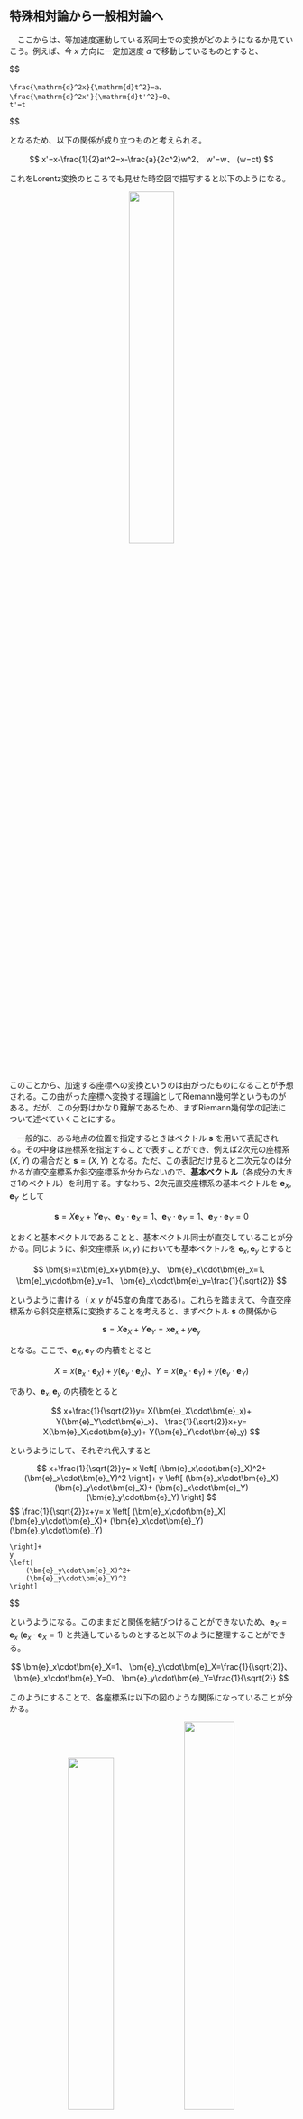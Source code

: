 
## 特殊相対論から一般相対論へ

　ここからは、等加速度運動している系同士での変換がどのようになるか見ていこう。例えば、今 $x$ 方向に一定加速度 $a$ で移動しているものとすると、

$$

    \frac{\mathrm{d}^2x}{\mathrm{d}t^2}=a、
    \frac{\mathrm{d}^2x'}{\mathrm{d}t'^2}=0、
    t'=t
$$

となるため、以下の関係が成り立つものと考えられる。

$$
    x'=x-\frac{1}{2}at^2=x-\frac{a}{2c^2}w^2、
    w'=w、
    (w=ct)
$$

これをLorentz変換のところでも見せた時空図で描写すると以下のようになる。
<p align="center">
    <img width="40%" src="images/const.png">
</p>
このことから、加速する座標への変換というのは曲がったものになることが予想される。この曲がった座標へ変換する理論としてRiemann幾何学というものがある。だが、この分野はかなり難解であるため、まずRiemann幾何学の記法について述べていくことにする。

　一般的に、ある地点の位置を指定するときはベクトル $\bm{s}$ を用いて表記される。その中身は座標系を指定することで表すことができ、例えば2次元の座標系 $(X,Y)$ の場合だと $\bm{s}=(X,Y)$ となる。ただ、この表記だけ見ると二次元なのは分かるが直交座標系か斜交座標系か分からないので、**基本ベクトル**（各成分の大きさ1のベクトル）を利用する。すなわち、2次元直交座標系の基本ベクトルを $\bm{e}_X,\bm{e}_Y$ として

$$
    \bm{s}=X\bm{e}_X+Y\bm{e}_Y、
    \bm{e}_X\cdot\bm{e}_X=1、
    \bm{e}_Y\cdot\bm{e}_Y=1、
    \bm{e}_X\cdot\bm{e}_Y=0
$$

とおくと基本ベクトルであることと、基本ベクトル同士が直交していることが分かる。同じように、斜交座標系 $(x,y)$ においても基本ベクトルを $\bm{e}_x,\bm{e}_y$ とすると

$$
    \bm{s}=x\bm{e}_x+y\bm{e}_y、
    \bm{e}_x\cdot\bm{e}_x=1、
    \bm{e}_y\cdot\bm{e}_y=1、
    \bm{e}_x\cdot\bm{e}_y=\frac{1}{\sqrt{2}}
$$

というように書ける（ $x,y$ が45度の角度である）。これらを踏まえて、今直交座標系から斜交座標系に変換することを考えると、まずベクトル $\bm{s}$ の関係から

$$
    \bm{s}=
    X\bm{e}_X+Y\bm{e}_Y=
    x\bm{e}_x+y\bm{e}_y
$$

となる。ここで、$\bm{e}_X,\bm{e}_Y$ の内積をとると

$$
    X=
    x(\bm{e}_x\cdot\bm{e}_X)+
    y(\bm{e}_y\cdot\bm{e}_X)、
    Y=
    x(\bm{e}_x\cdot\bm{e}_Y)+
    y(\bm{e}_y\cdot\bm{e}_Y)
$$

であり、$\bm{e}_x,\bm{e}_y$ の内積をとると

$$
    x+\frac{1}{\sqrt{2}}y=
    X(\bm{e}_X\cdot\bm{e}_x)+
    Y(\bm{e}_Y\cdot\bm{e}_x)、
    \frac{1}{\sqrt{2}}x+y=
    X(\bm{e}_X\cdot\bm{e}_y)+
    Y(\bm{e}_Y\cdot\bm{e}_y)
$$

というようにして、それぞれ代入すると

$$
    x+\frac{1}{\sqrt{2}}y=
    x
    \left[
        (\bm{e}_x\cdot\bm{e}_X)^2+
        (\bm{e}_x\cdot\bm{e}_Y)^2
    \right]+
    y
    \left[
        (\bm{e}_x\cdot\bm{e}_X)(\bm{e}_y\cdot\bm{e}_X)+
        (\bm{e}_x\cdot\bm{e}_Y)(\bm{e}_y\cdot\bm{e}_Y)
    \right]
$$
$$
    \frac{1}{\sqrt{2}}x+y=
    x
    \left[
        (\bm{e}_x\cdot\bm{e}_X)(\bm{e}_y\cdot\bm{e}_X)+
        (\bm{e}_x\cdot\bm{e}_Y)(\bm{e}_y\cdot\bm{e}_Y)
        
    \right]+
    y
    \left[
        (\bm{e}_y\cdot\bm{e}_X)^2+
        (\bm{e}_y\cdot\bm{e}_Y)^2
    \right]
$$

というようになる。このままだと関係を結びつけることができないため、$\bm{e}_X=\bm{e}_x\ (\bm{e}_x\cdot\bm{e}_X=1)$ と共通しているものとすると以下のように整理することができる。

$$
    \bm{e}_x\cdot\bm{e}_X=1、
    \bm{e}_y\cdot\bm{e}_X=\frac{1}{\sqrt{2}}、
    \bm{e}_x\cdot\bm{e}_Y=0、
    \bm{e}_y\cdot\bm{e}_Y=\frac{1}{\sqrt{2}}
$$

このようにすることで、各座標系は以下の図のような関係になっていることが分かる。

<p align="center">
    <img width="40%" src="images/oblique_unit_vector.png">
    <img width="42%" src="images/oblique_system.png">
</p>

$$
    X = x+\frac{1}{\sqrt{2}}y、
    Y = \frac{1}{\sqrt{2}}y
    \leftrightarrow
    x = X - Y、
    y = \sqrt{2}Y
$$



　上記のことを踏まえて、一般的に直交座標系 $(X,Y)$ から任意の座標系 $(x,y)$ への変換を考えると、

$$
    \bm{s}=\bm{s}(X,Y)=\bm{s}(x,y)
$$

というようにベクトル $\bm{s}$ が変換されるわけだが、この微小変化をとることで

$$
    \mathrm{d}\bm{s}=
    \left(
        \frac{\partial \bm{s}}{\partial X}
    \right)
    \mathrm{d}X+
    \left(
        \frac{\partial \bm{s}}{\partial Y}
    \right)
    \mathrm{d}Y=
    \left(
        \frac{\partial \bm{s}}{\partial x}
    \right)
    \mathrm{d}x+
    \left(
        \frac{\partial \bm{s}}{\partial y}
    \right)
    \mathrm{d}y
$$

と展開できる。すると、基本ベクトルを利用した式と同じように各成分のベクトルの和になっていることが分かる。実際、$\bm{u}$ を基底ベクトル（大きさが1でない各成分のベクトル）として

$$
    \bm{u}_X=
    \frac{\partial \bm{s}}{\partial X}、
    \bm{u}_Y=
    \frac{\partial \bm{s}}{\partial Y}、
    \bm{u}_x=
    \frac{\partial \bm{s}}{\partial x}、
    \bm{u}_y=
    \frac{\partial \bm{s}}{\partial y}
$$

というように置くことで以下の形になることが分かる。

$$
    \mathrm{d}\bm{s}=
    \mathrm{d}X\bm{u}_X+
    \mathrm{d}Y\bm{u}_Y=
    \mathrm{d}x\bm{u}_x+
    \mathrm{d}y\bm{u}_y
$$

ここで、$\bm{u}$ に関して変数に関しても

$$
    X=X(x,y)、Y=Y(x,y)
$$

というように変換後の関数として書けることから、

$$
    \bm{u}_X=
    \frac{\partial \bm{s}}{\partial X}=
    \frac{\partial x}{\partial X}
    \frac{\partial \bm{s}}{\partial x}+
    \frac{\partial y}{\partial X}
    \frac{\partial \bm{s}}{\partial y}=
    \frac{\partial x}{\partial X}
    \bm{u}_x+
    \frac{\partial y}{\partial X}
    \bm{u}_y
$$
$$
    \bm{u}_Y=
    \frac{\partial \bm{s}}{\partial Y}=
    \frac{\partial x}{\partial Y}
    \frac{\partial \bm{s}}{\partial x}+
    \frac{\partial y}{\partial Y}
    \frac{\partial \bm{s}}{\partial y}=
    \frac{\partial \bm{s}}{\partial Y}
    \bm{u}_x+
    \frac{\partial y}{\partial Y}
    \bm{u}_y
$$

となり、逆に変換前の変数で

$$
    x=x(X,Y)、y=y(X,Y)
$$

とも書けるから、以下の通りになる。

$$
    \bm{u}_x=
    \frac{\partial \bm{s}}{\partial x}=
    \frac{\partial X}{\partial x}
    \frac{\partial \bm{s}}{\partial X}+
    \frac{\partial Y}{\partial x}
    \frac{\partial \bm{s}}{\partial Y}=
    \frac{\partial X}{\partial x}
    \bm{u}_X+
    \frac{\partial Y}{\partial x}
    \bm{u}_Y
$$
$$
    \bm{u}_y=
    \frac{\partial \bm{s}}{\partial y}=
    \frac{\partial X}{\partial y}
    \frac{\partial \bm{s}}{\partial x}+
    \frac{\partial Y}{\partial y}
    \frac{\partial \bm{s}}{\partial y}=
    \frac{\partial X}{\partial y}
    \bm{u}_X+
    \frac{\partial Y}{\partial y}
    \bm{u}_Y
$$

ここまでの結果を整理すると、

$$
    \bm{u}_X=
    \frac{\partial x}{\partial X}
    \bm{u}_x+
    \frac{\partial y}{\partial X}
    \bm{u}_y、
    \bm{u}_Y=
    \frac{\partial x}{\partial Y}
    \bm{u}_x+
    \frac{\partial y}{\partial Y}
    \bm{u}_y
$$
$$
    \bm{u}_x=
    \frac{\partial X}{\partial x}
    \bm{u}_X+
    \frac{\partial Y}{\partial x}
    \bm{u}_Y、
    \bm{u}_y=
    \frac{\partial X}{\partial y}
    \bm{u}_X+
    \frac{\partial Y}{\partial y}
    \bm{u}_Y
$$

というように、基底ベクトルの変換になっていることが分かる。例として、直交座標系から斜交座標系に変換する場合だと

$$
    X = x+\frac{1}{\sqrt{2}}y、
    Y = \frac{1}{\sqrt{2}}y
    \rightarrow
    \frac{\partial X}{\partial x}=1、
    \frac{\partial Y}{\partial x}=0、
    \frac{\partial X}{\partial y}=\frac{1}{\sqrt{2}}、
    \frac{\partial Y}{\partial y}=\frac{1}{\sqrt{2}}
$$

$$
    x = X - Y、
    y = \sqrt{2}Y
    \rightarrow
    \frac{\partial x}{\partial X}=1、
    \frac{\partial y}{\partial X}=0、
    \frac{\partial x}{\partial Y}=-1、
    \frac{\partial y}{\partial Y}=\sqrt{2}
$$

となることから、以下のような式が得られる。

$$
    \bm{u}_X=\bm{u}_x、
    \bm{u}_Y=
    -\bm{u}_x+\sqrt{2}\bm{u}_y
$$
$$
    \bm{u}_x=\bm{u}_X、
    \bm{u}_y=
    \frac{1}{\sqrt{2}}\bm{u}_X+
    \frac{1}{\sqrt{2}}\bm{u}_Y
$$

この形から、基底ベクトル $\bm{u}$ と基本ベクトル $\bm{e}$ が同じであれば一致することが分かる。このことは、実際

$$
    \bm{s}=
    X\bm{e}_X+Y\bm{e}_Y=
    x\bm{e}_x+y\bm{e}_y
$$

であることと**基本ベクトルが位置によって変わらない**ことから、この偏微分をとることで

$$
    \bm{u}_X=
    \frac{\partial \bm{s}}{\partial X}=
    \bm{e}_X、
    \bm{u}_Y=
    \frac{\partial \bm{s}}{\partial Y}=
    \bm{e}_Y、
    \bm{u}_x=
    \frac{\partial \bm{s}}{\partial x}=
    \bm{e}_x、
    \bm{u}_y=
    \frac{\partial \bm{s}}{\partial y}=
    \bm{e}_y
$$

といように基底ベクトルと基本ベクトルが同じであることが分かる。一方で、先ほどの定加速度系への変換は

$$
    x'=x-\frac{a}{2c^2}w^2、
    w'=w
    \leftrightarrow
    x=x'+\frac{a}{2c^2}w'^2、
    w=w'
$$

であったので、このときのベクトル $\bm{s}$ を

$$
    \bm{s}=
    x\bm{e}_{x}+w\bm{e}_{w}=
    x'\bm{e}_{x'}+w'\bm{e}_{w'}
$$

というように基本ベクトルで書けるものとする。そして、このときの基底ベクトルを

$$
    x=x'+\frac{a}{2c^2}w'^2、
    w=w'
    \rightarrow
    \frac{\partial x}{\partial x'}=1、
    \frac{\partial w}{\partial x'}=0、
    \frac{\partial x}{\partial w'}=\frac{a}{c^2}w'、
    \frac{\partial w}{\partial w'}=1
$$

$$
    x'=x-\frac{a}{2c^2}w^2、
    w'=w
    \rightarrow
    \frac{\partial x'}{\partial x}=1、
    \frac{\partial w'}{\partial x}=0、
    \frac{\partial x'}{\partial w}=-\frac{a}{c^2}w、
    \frac{\partial w'}{\partial w}=1
$$

を利用して求めてみると、以下のような関係式が得られる。

$$
    \bm{u}_x=\bm{u}_{x'}、
    \bm{u}_w=
    -\frac{a}{c^2}w'
    \bm{u}_{x'}+
    \bm{u}_{w'}、
    \bm{u}_{x'}=\bm{u}_x、
    \bm{u}_{w'}=
    \frac{a}{c^2}w
    \bm{u}_x+\bm{u}_w
$$

一見するとよくわからないが、先ほども出した時空図と比較してみると $w'$ の値に応じて基底ベクトルの関係が変化していることが分かる。

先ほどまでは基底ベクトルの係数が定数であったが、このときは変数 $w,w'$ が含まれたものとなっている。そのため、基本ベクトルも $w,w'$ によって変化することになることが予想される。この場合には、一般的に基本ベクトル $\bm{e}$ が大きさ1のベクトルであることから、基底ベクトル $\bm{u}$ の大きさを $|\bm{u}|$ として $\bm{e}=\bm{u}/|\bm{u}|$ から関係を見る必要がある。このとき、基底ベクトルの大きさは $|\bm{u}|=\sqrt{\bm{u}\cdot\bm{u}}$ というように内積から求められる。そのため、

$$
    \bm{u}_x\cdot\bm{u}_x=
    \bm{u}_{x'}\cdot\bm{u}_{x'}、
    \bm{u}_w\cdot\bm{u}_w=
    \frac{a^2}{c^4}w'^2
    (\bm{u}_{x'}\cdot\bm{u}_{x'})-
    2\frac{a}{c^2}w'
    \left(
        \bm{u}_{x'}\cdot\bm{u}_{w'}
    \right)+
    (\bm{u}_{w'}\cdot\bm{u}_{w'})
$$
$$
    \bm{u}_{x'}\cdot\bm{u}_{x'}=
    \bm{u}_{x}\cdot\bm{u}_{x}、
    \bm{u}_{w'}\cdot\bm{u}_{w'}=
    \frac{a^2}{c^4}w^2
    (\bm{u}_x\cdot\bm{u}_x)+
    2\frac{a}{c^2}w
    (\bm{u}_x\cdot\bm{u}_w)+
    (\bm{u}_w\cdot\bm{u}_w)
$$
$$
    \bm{u}_x\cdot\bm{u}_w=
    -\frac{a}{c^2}w'
    (\bm{u}_{x'}\cdot\bm{u}_{x'})+
    (\bm{u}_{x'}\cdot\bm{u}_{w'})、
    \bm{u}_{x'}\cdot\bm{u}_{w'}=
    \frac{a}{c^2}w
    (\bm{u}_{x}\cdot\bm{u}_{x})+
    (\bm{u}_{x}\cdot\bm{u}_{w})
$$

というように内積をとってみると、直交座標系においては $\bm{u}_x=\bm{e}_x、\bm{u}_w=\bm{e}_w$ とおけたため

$$
    \bm{u}_x\cdot\bm{u}_x=
    \bm{e}_x\cdot\bm{e}_x=1、
    \bm{u}_w\cdot\bm{u}_w=
    \bm{e}_w\cdot\bm{e}_w=1、
    \bm{u}_w\cdot\bm{u}_x=
    \bm{e}_w\cdot\bm{e}_x=0
$$


となり、$\bm{u}_{x'}$ も基本ベクトル $\bm{e}_{x'}$ となることが分かる。それを踏まえて内積の関係式を整理すると以下のようになる。

$$
    \bm{u}_{x'}\cdot\bm{u}_{x'}=1、
    \bm{u}_{w'}\cdot\bm{u}_{w'}=
    1+\frac{a^2}{c^4}w'^2、
    \bm{u}_{x'}\cdot\bm{u}_{w'}=
    \frac{a}{c^2}w'
$$

これをさらに整理すると、

$$

$$








であることを利用すると、変換後の内積は

$$
    \bm{u}_x\cdot\bm{u}_x=
    \bm{u}_X\cdot\bm{u}_X=1
$$
$$
    \bm{u}_y\cdot\bm{u}_y=
    \frac{1}{2}
    \left(
        \bm{u}_X\cdot\bm{u}_X+
        2(\bm{u}_X\cdot\bm{u}_Y)+
        \bm{u}_Y\cdot\bm{u}_Y
    \right)=1
$$

となることから、基底ベクトルの大きさは以下の通りとなる。

$$
    |\bm{u}_X|=
    \sqrt{\bm{u}_X\cdot\bm{u}_X}=1、
    |\bm{u}_Y|=
    \sqrt{\bm{u}_Y\cdot\bm{u}_Y}=1
$$
$$
    |\bm{u}_x|=
    \sqrt{\bm{u}_x\cdot\bm{u}_x}=1、
    |\bm{u}_y|=
    \sqrt{\bm{u}_y\cdot\bm{u}_y}=1
$$

そのため、全ての基本ベクトルと基底ベクトルが一致していることが分かる。

　以上のことをふまえると、各座標系の基底ベクトルの関係とそれらの内積により座標系の変換ができることになるため、今度は前回までに登場した変換（Galielei変換、Lorentz変換）を見てみよう。まず、Galiei変換は

$$
    w'=w、x=-\beta w+x、y'=y、z'=z、
    \left(\beta=\frac{V}{c}\right)
$$
$$
    \leftrightarrow
    w=w'、x=x'+\beta w'、y=y'、z=z'
$$

という変換であるため、ベクトル $\bm{s}$ は直交座標系の基本ベクトル $\bm{e}_w,\bm{e}_x,\bm{e}_y,\bm{e}_z$ とGalilei変換後の基本ベクトル $\bm{e}_w',\bm{e}_x',\bm{e}_y',\bm{e}_z'$ を用いて以下の通りに書ける。

$$
    \bm{s}=
    w\bm{e}_w+
    x\bm{e}_x+
    y\bm{e}_y+
    z\bm{e}_z=
    w'\bm{e}_w'+
    x'\bm{e}_x'+
    y'\bm{e}_y'+
    z'\bm{e}_z'
$$

そして、この微小変化をとったものは直交座標系の基底ベクトル $\bm{u}_w,\bm{u}_x,\bm{u}_y,\bm{u}_z$ とGalilei変換後の基底ベクトル $\bm{u}_w',\bm{u}_x',\bm{u}_y',\bm{u}_z'$ を用いて以下の通りに書ける。

$$
    \mathrm{d}\bm{s}=
    \mathrm{d}w\bm{u}_w+
    \mathrm{d}x\bm{u}_x+
    \mathrm{d}y\bm{u}_y+
    \mathrm{d}z\bm{u}_z=
    \mathrm{d}w'\bm{u}_w'+
    \mathrm{d}x'\bm{u}_x'+
    \mathrm{d}y'\bm{u}_y'+
    \mathrm{d}z'\bm{u}_z'
$$

そして、基底ベクトルの変換式は

$$
    \bm{u}_w=
    \frac{\partial \bm{s}}{\partial w}=
    \left(
        \frac{\partial w'}{\partial w}
    \right)
    \bm{u}_w'+
    \left(
        \frac{\partial x'}{\partial w}
    \right)
    \bm{u}_x'+
    \left(
        \frac{\partial y'}{\partial w}
    \right)
    \bm{u}_y'+
    \left(
        \frac{\partial z'}{\partial w}
    \right)
    \bm{u}_z'
$$
$$
    \bm{u}_x=
    \frac{\partial \bm{s}}{\partial x}=
    \left(
        \frac{\partial w'}{\partial x}
    \right)
    \bm{u}_w'+
    \left(
        \frac{\partial x'}{\partial x}
    \right)
    \bm{u}_x'+
    \left(
        \frac{\partial y'}{\partial x}
    \right)
    \bm{u}_y'+
    \left(
        \frac{\partial z'}{\partial x}
    \right)
    \bm{u}_z'
$$
$$
    \bm{u}_y=
    \frac{\partial \bm{s}}{\partial y}=
    \left(
        \frac{\partial w'}{\partial y}
    \right)
    \bm{u}_w'+
    \left(
        \frac{\partial x'}{\partial y}
    \right)
    \bm{u}_x'+
    \left(
        \frac{\partial y'}{\partial y}
    \right)
    \bm{u}_y'+
    \left(
        \frac{\partial z'}{\partial y}
    \right)
    \bm{u}_z'
$$
$$
    \bm{u}_z=
    \frac{\partial \bm{s}}{\partial z}=
    \left(
        \frac{\partial w'}{\partial z}
    \right)
    \bm{u}_w'+
    \left(
        \frac{\partial x'}{\partial z}
    \right)
    \bm{u}_x'+
    \left(
        \frac{\partial y'}{\partial z}
    \right)
    \bm{u}_y'+
    \left(
        \frac{\partial z'}{\partial z}
    \right)
    \bm{u}_z'
$$
$$
    \bm{u}_w'=
    \frac{\partial \bm{s}}{\partial w'}=
    \left(
        \frac{\partial w}{\partial w'}
    \right)
    \bm{u}_w+
    \left(
        \frac{\partial x}{\partial w'}
    \right)
    \bm{u}_x+
    \left(
        \frac{\partial y}{\partial w'}
    \right)
    \bm{u}_y+
    \left(
        \frac{\partial z}{\partial w'}
    \right)
    \bm{u}_z
$$
$$
    \bm{u}_x'=
    \frac{\partial \bm{s}}{\partial x'}=
    \left(
        \frac{\partial w}{\partial x'}
    \right)
    \bm{u}_w+
    \left(
        \frac{\partial x}{\partial x'}
    \right)
    \bm{u}_x+
    \left(
        \frac{\partial y}{\partial x'}
    \right)
    \bm{u}_y+
    \left(
        \frac{\partial z}{\partial x'}
    \right)
    \bm{u}_z
$$
$$
    \bm{u}_y'=
    \frac{\partial \bm{s}}{\partial y'}=
    \left(
        \frac{\partial w}{\partial y'}
    \right)
    \bm{u}_w+
    \left(
        \frac{\partial x}{\partial y'}
    \right)
    \bm{u}_x+
    \left(
        \frac{\partial y}{\partial y'}
    \right)
    \bm{u}_y+
    \left(
        \frac{\partial z}{\partial y'}
    \right)
    \bm{u}_z
$$
$$
    \bm{u}_z'=
    \frac{\partial \bm{s}}{\partial z'}=
    \left(
        \frac{\partial w}{\partial z'}
    \right)
    \bm{u}_w+
    \left(
        \frac{\partial x}{\partial z'}
    \right)
    \bm{u}_x+
    \left(
        \frac{\partial y}{\partial z'}
    \right)
    \bm{u}_y+
    \left(
        \frac{\partial z}{\partial z'}
    \right)
    \bm{u}_z
$$

となるため、変換式を代入すると以下の式が得られる。

$$
    \bm{u}_w=
    \bm{u}_w'-\beta\bm{u}_x'、
    \bm{u}_x=\bm{u}_x'、
    \bm{u}_y=\bm{u}_y'、
    \bm{u}_z=\bm{u}_z'
$$
$$
    \bm{u}_w'=
    \bm{u}_w+\beta\bm{u}_x、
    \bm{u}_x'=\bm{u}_x、
    \bm{u}_y'=\bm{u}_y、
    \bm{u}_z'=\bm{u}_z
$$

ここで、変換前の座標系が直交座標系であることを踏まえて**時間軸w以外**の内積

$$
    \bm{u}_x=\bm{e}_x、
    \bm{u}_y=\bm{e}_y、
    \bm{u}_z=\bm{e}_z
$$
$$
    \bm{u}_x\cdot\bm{u}_x=1、
    \bm{u}_y\cdot\bm{u}_x=0、
    \bm{u}_z\cdot\bm{u}_x=0
$$
$$
    \bm{u}_x\cdot\bm{u}_y=0、
    \bm{u}_y\cdot\bm{u}_y=1、
    \bm{u}_z\cdot\bm{u}_y=0
$$
$$
    \bm{u}_x\cdot\bm{u}_z=0、
    \bm{u}_y\cdot\bm{u}_z=0、
    \bm{u}_z\cdot\bm{u}_z=1
$$

を利用して変換後の内積を求めると

$$
    \bm{u}_x'\cdot\bm{u}_x'=1、
    \bm{u}_y'\cdot\bm{u}_x'=0、
    \bm{u}_z'\cdot\bm{u}_x'=0
$$
$$
    \bm{u}_x'\cdot\bm{u}_y'=0、
    \bm{u}_y'\cdot\bm{u}_y'=1、
    \bm{u}_z'\cdot\bm{u}_y'=0
$$
$$
    \bm{u}_x'\cdot\bm{u}_z'=0、
    \bm{u}_y'\cdot\bm{u}_z'=0、
    \bm{u}_z'\cdot\bm{u}_z'=1
$$

となる。ここで、**時間軸wのみ**の変換式について

$$
    \bm{u}_w'\cdot\bm{u}_w'=
    (\bm{u}_w\cdot\bm{u}_w)+
    2\beta(\bm{u}_w\cdot\bm{u}_x)+
    \beta^2、
    \bm{u}_w'\cdot\bm{u}_x'=
    (\bm{u}_w\cdot\bm{u}_x)+
    \beta
$$
$$
    \bm{u}_w\cdot\bm{u}_w=
    (\bm{u}_w'\cdot\bm{u}_w')-
    2\beta(\bm{u}_w'\cdot\bm{u}_x')+
    \beta^2、
    \bm{u}_w\cdot\bm{u}_x=
    (\bm{u}_w'\cdot\bm{u}_x')-
    \beta
$$

となるが、仮に

$$
    \bm{u}_w'\cdot\bm{u}_w'=
    \bm{u}_w\cdot\bm{u}_w=1
$$

となるとすれば、

$$
    \bm{u}_w'\cdot\bm{u}_x'=
    \frac{1}{2}\beta、
    \bm{u}_w\cdot\bm{u}_x=
    -\frac{1}{2}\beta
$$

となる。これを踏まえて変換前のベクトルの大きさは

$$
    |\bm{u}_w|=
    \sqrt{\bm{u}_w\cdot\bm{u}_w}=1、
    |\bm{u}_x|=
    \sqrt{\bm{u}_x\cdot\bm{u}_x}=1
$$
$$
    |\bm{u}_y|=
    \sqrt{\bm{u}_y\cdot\bm{u}_y}=1、
    |\bm{u}_z|=
    \sqrt{\bm{u}_z\cdot\bm{u}_z}=1、
$$

であり、変換後の基底ベクトルの大きさは以下の通りになる。

$$
    |\bm{u}_w'|=
    \sqrt{\bm{u}_{w}'\cdot\bm{u}_{w}'}=1、
    |\bm{u}_x'|=
    \sqrt{\bm{u}_{x}'\cdot\bm{u}_{x}'}=1、
$$
$$
    |\bm{u}_y'|=
    \sqrt{\bm{u}_{y}'\cdot\bm{u}_{y}'}=1、
    |\bm{u}_z'|=
    \sqrt{\bm{u}_{z}'\cdot\bm{u}_{z}'}=1
$$

そのため、Galilei変換後の基本ベクトルは

$$
    \bm{e}_w'=
    \bm{e}_w+\beta\bm{e}_x、
    \bm{e}_x'=
    \bm{e}_x'=\bm{e}_x、
    \bm{e}_y'=\bm{e}_y、
    \bm{e}_z''=\bm{e}_z'
$$

となる。ここまでで内積について変換前が

$$
    \bm{e}_w\cdot\bm{e}_w=1、
    \bm{e}_x\cdot\bm{e}_w=-\frac{1}{2}\beta、
    \bm{e}_y\cdot\bm{e}_w=0、
    \bm{e}_z\cdot\bm{e}_w=0
$$
$$
    \bm{e}_w\cdot\bm{e}_x=-\frac{1}{2}\beta、
    \bm{e}_x\cdot\bm{e}_x=1、
    \bm{e}_y\cdot\bm{e}_x=0、
    \bm{e}_z\cdot\bm{e}_x=0
$$
$$
    \bm{e}_w\cdot\bm{e}_y=0、
    \bm{e}_x\cdot\bm{e}_y=0、
    \bm{e}_y\cdot\bm{e}_y=1、
    \bm{e}_z\cdot\bm{e}_y=0
$$
$$
    \bm{e}_w\cdot\bm{e}_z=0、
    \bm{e}_x\cdot\bm{e}_z=0、
    \bm{e}_y\cdot\bm{e}_z=0、
    \bm{e}_z\cdot\bm{e}_z=1
$$

であり、変換後についても

$$
    \bm{e}_w'\cdot\bm{e}_w'=1、
    \bm{e}_x'\cdot\bm{e}_w'=
    \frac{1}{2}\beta、
    \bm{e}_y'\cdot\bm{e}_w'=0、
    \bm{e}_z'\cdot\bm{e}_w'=0
$$
$$
    \bm{e}_w'\cdot\bm{e}_x'=
    \frac{1}{2}\beta、
    \bm{e}_x'\cdot\bm{e}_x'=1、
    \bm{e}_y'\cdot\bm{e}_x'=0、
    \bm{e}_z'\cdot\bm{e}_x'=0
$$
$$
    \bm{e}_w'\cdot\bm{e}_y'=0、
    \bm{e}_x'\cdot\bm{e}_y'=0、
    \bm{e}_y'\cdot\bm{e}_y'=1、
    \bm{e}_z'\cdot\bm{e}_y'=0
$$
$$
    \bm{e}_w'\cdot\bm{e}_z'=0、
    \bm{e}_x'\cdot\bm{e}_z'=0、
    \bm{e}_y'\cdot\bm{e}_z'=0、
    \bm{e}_z'\cdot\bm{e}_z'=1
$$

としていたが、ここで時間軸 $w$ と $x$ の内積について値を持つのは以下の図のような関係にあるためと考えられる。

<p align="center">
    <img width="40%" src="images/galilei_space.png">
</p>

　次にLorentz変換の場合、変換式は以下の通りであった。
$$
    w'=\gamma(w-\beta x)、
    x'=\gamma(-\beta w+x)、
    y'=y、
    z'=z、
    \left(
        \gamma=\frac{1}{\sqrt{1-\beta^2}}
    \right)
$$
$$
    \leftrightarrow
    w=\gamma(w'+\beta x')、
    x=\gamma(\beta w'+x')、
    y=y'、
    z=z'
$$

このときの基底ベクトルをGalilei変換と同様に求めてみると

$$
    \bm{u}_w=
    \gamma (\bm{u}_w'+\beta\bm{u}_x')、
    \bm{u}_x=
    \gamma (\bm{u}_x'+\beta\bm{u}_w')
$$
$$
    \bm{u}'_w=
    \gamma (\bm{u}_w-\beta\bm{u}_x)、
    \bm{u}'_x=
    \gamma (\bm{u}_x-\beta\bm{u}_w)
$$

であり、このうち**時間軸wを含む**内積をとると

$$
    (\bm{u}_w'\cdot\bm{u}_w')=
    \gamma^2[
        (\bm{u}_w\cdot\bm{u}_w)+
        2\beta(\bm{u}_w\cdot\bm{u}_x)+
        \beta^2(\bm{u}_x\cdot\bm{u}_x)
    ]
$$
$$
    (\bm{u}_w'\cdot\bm{u}_x')=
    \gamma^2[
        (\bm{u}_w\cdot\bm{u}_x)+
        (1+\beta^2)
        (\bm{u}_w\cdot\bm{u}_w)+
        \beta(\bm{u}_x\cdot\bm{u}_x)
    ]
$$
$$
    (\bm{u}_x'\cdot\bm{u}_x')=
    \gamma^2[
        1+
        2\beta(\bm{u}_x\cdot\bm{u}_w)+
        \beta^2
        (\bm{u}_w\cdot\bm{u}_w)
    ]
$$

となるが、**時間軸wを除いた分**の内積が

$$
    \bm{e}_x\cdot\bm{e}_x=1、
    \bm{e}_y\cdot\bm{e}_x=0、
    \bm{e}_z\cdot\bm{e}_x=0
$$
$$
    \bm{e}_x\cdot\bm{e}_y=0、
    \bm{e}_y\cdot\bm{e}_y=1、
    \bm{e}_z\cdot\bm{e}_y=0
$$
$$
    \bm{e}_x\cdot\bm{e}_z=0、
    \bm{e}_y\cdot\bm{e}_z=0、
    \bm{e}_z\cdot\bm{e}_z=1
$$

であるから以下の式が得られる。

$$
    (\bm{u}_w'\cdot\bm{u}_w')=
    \gamma^2[
        (\bm{u}_w\cdot\bm{u}_w)+
        2\beta(\bm{u}_w\cdot\bm{u}_x)+
        \beta^2
    ]
$$
$$
    (\bm{u}_w'\cdot\bm{u}_x')=
    \gamma^2[
        (\bm{u}_w\cdot\bm{u}_x)+
        (1+\beta^2)
        (\bm{u}_w\cdot\bm{u}_w)+
        \beta
    ]
$$
$$
    \gamma^2[
        1+
        2\beta(\bm{u}_x\cdot\bm{u}_w)+
        \beta^2
        (\bm{u}_w\cdot\bm{u}_w)
    ]=
    1
$$

このうち、3つ目の式から

$$
    2(\bm{u}_x\cdot\bm{u}_w)=
    \beta
    \left[
       (\bm{u}_w\cdot\bm{u}_w)-1
    \right]
$$

をそれ以外の式に適用すると

$$
    (\bm{u}_w'\cdot\bm{u}_w')=
    (\bm{u}_w\cdot\bm{u}_w)
$$
$$
    (\bm{u}_w'\cdot\bm{u}_x')=
    \gamma^2[
        (\bm{u}_w\cdot\bm{u}_x)+
        (1+\beta^2)
        (\bm{u}_w\cdot\bm{u}_w)+
        \beta
    ]
$$







変換前の内積が以下のようになっていたとする。

$$
    \bm{e}_w\cdot\bm{e}_w=1、
    \bm{e}_x\cdot\bm{e}_w=-\frac{1}{2}\beta、
    \bm{e}_y\cdot\bm{e}_w=0、
    \bm{e}_z\cdot\bm{e}_w=0
$$
$$
    \bm{e}_w\cdot\bm{e}_x=-\frac{1}{2}\beta、
    \bm{e}_x\cdot\bm{e}_x=1、
    \bm{e}_y\cdot\bm{e}_x=0、
    \bm{e}_z\cdot\bm{e}_x=0
$$
$$
    \bm{e}_w\cdot\bm{e}_y=0、
    \bm{e}_x\cdot\bm{e}_y=0、
    \bm{e}_y\cdot\bm{e}_y=1、
    \bm{e}_z\cdot\bm{e}_y=0
$$
$$
    \bm{e}_w\cdot\bm{e}_z=0、
    \bm{e}_x\cdot\bm{e}_z=0、
    \bm{e}_y\cdot\bm{e}_z=0、
    \bm{e}_z\cdot\bm{e}_z=1
$$






というように内積が不変になるところがあるか見てみると






、基本ベクトルの関係とそれらの内積を求めてみると
$$
    \bm{e}'_w=
    \gamma (\bm{e}_w+\beta\bm{e}_x)、
    \bm{e}'_x=
    \gamma (\bm{e}_x+\beta\bm{e}_w)
$$
$$
    \bm{e}_w\cdot\bm{e}_w=1、
    \bm{e}_w\cdot\bm{e}_x=
    \bm{e}_x\cdot\bm{e}_w=-\beta=
    \cos\left(
        \frac{\pi}{2}+\alpha
    \right)
$$
$$
    \bm{e}_w'\cdot\bm{e}_w'=1、
    \bm{e}_w'\cdot\bm{e}_x'=
    \bm{e}_x'\cdot\bm{e}_w'=\beta=
    \cos\left(
        \frac{\pi}{2}-\alpha
    \right)
$$
となり、座標も記載すると以下の図（ローデル図）の通りになる。
<p align="center">
    <img width="40%" src="images/lorentz_space.png">
</p>
　このように既存の座標系の基本ベクトル（$\bm{e}_x,\bm{e}_y,\bm{e}_z$など）から基底ベクトル $\bm{u}$ とその内積 $\bm{u}\cdot\bm{u}$ から基本ベクトルを求めることで変換前と後の座標系がどのような関係にあるか分かることになる。ただ、そもそも基底ベクトルは微小ベクトル $\mathrm{d}\bm{s}$ で関連つけられていたため、
$$
    w=x^0、x=x^1、y=x^2、z=x^3、
    \bm{u}_w=\bm{u}_0、
    \bm{u}_x=\bm{u}_1、
    \bm{u}_y=\bm{u}_2、
    \bm{u}_z=\bm{u}_3
$$
とおき、$\mathrm{d}\bm{s}$ を以下のように書く。
$$
    \mathrm{d}\bm{s}=
    \sum_{\mu}\mathrm{d}x^\mu\bm{u}_\mu=
    \sum_{\mu'}\mathrm{d}x^{\mu'}\bm{u}_{\mu'}
$$
$$
    (\mathrm{d}s)^2=
    \mathrm{d}\bm{s}\cdot\mathrm{d}\bm{s}=
    \sum_{\mu,\nu=0}^{3}
    (\bm{u}_\mu\cdot\bm{u}_\nu)
    \mathrm{d}x^\mu\mathrm{d}x^\nu=
    \sum_{\mu',\nu'=0}^{3}
    (\bm{u}_{\mu'}\cdot\bm{u}_{\nu'})
    \mathrm{d}x^{\mu'}\mathrm{d}x^{\nu'}
$$
ここで片方の内積が分かることで、もう片方の内積や返還前後の関係が分かるため、これはリーマン計量と呼ばれている。




　一方で、相対論的力学でもあったようにLorentz変換においては以下の形で不変となっていた。
$$
    (\mathrm{d}w)^2-
    (\mathrm{d}x)^2-
    (\mathrm{d}y)^2-
    (\mathrm{d}z)^2=
    (\mathrm{d}w')^2-
    (\mathrm{d}x')^2-
    (\mathrm{d}y')^2-
    (\mathrm{d}z')^2
$$
そのため、これを内積として定義した空間（Minkofsky空間）を考えると、内積の形が不変となって便利であることがうかがえる。

これを見ても分かるように内積から求めると変換式がおかしくなってしまうため、逆に



あるいは、これをさらに扱い易くするよう添え字に行列の番号を振って
$$
\begin{pmatrix}
    x'^0 \\
    x'^1 \\
    x'^2 \\
    x'^3
\end{pmatrix}
=
\begin{pmatrix}
    \alpha_{ 0}^0 & \alpha_{ 1}^0 & 
    \alpha_{ 2}^0 & \alpha_{ 3}^0 \\
    \alpha_{ 0}^1 & \alpha_{ 1}^1 & 
    \alpha_{ 2}^1 & \alpha_{ 3}^1 \\
    \alpha_{ 0}^2 & \alpha_{ 1}^2 & 
    \alpha_{ 2}^2 & \alpha_{ 3}^2 \\
    \alpha_{ 0}^3 & \alpha_{ 1}^3 & 
    \alpha_{ 2}^3 & \alpha_{ 3}^3 
\end{pmatrix}
\begin{pmatrix}
    x^0 \\
    x^1 \\
    x^2 \\
    x^3
\end{pmatrix}
$$
とおくと、各成分ごと（ベクトルではない）に簡略化して書ける。
$$
    x'^\mu=
    \sum_{\nu=0}^{3}\alpha_{ \nu}^\mu x^\nu　
    (\mu=0,1,2,3)
$$
あるいは、今ここで $\nu$ に対して総和をとっているが、行列においては下付き添え字（行）と上付き添え字（列）の掛け算は足し合わせることになるので、以下のように総和記号を省いた表記（**Einsteinの縮約記法**）がよく用いられている。
$$
    x'^\mu=\alpha_{ \nu}^\mu x^\nu　
    (\mu=0,1,2,3)
$$
一方で、Lorentz変換においても
$$
    w'=\gamma(w-\beta x)、
    x'=\gamma(-\beta w+x)、
    y'=y、
    z'=z、
    \left(
        \gamma=\frac{1}{\sqrt{1-\beta^2}}
    \right)
$$
となるため、同じように行列にしてみると
$$
\begin{pmatrix}
    w' \\
    x' \\
    y' \\
    z'
\end{pmatrix}
=
\begin{pmatrix}
    \gamma & -\gamma\beta & 0 & 0 \\
    -\gamma\beta & \gamma & 0 & 0 \\
    0 & 0 & 1 & 0 \\
    0 & 0 & 0 & 1
\end{pmatrix}
\begin{pmatrix}
    w \\
    x \\
    y \\
    z
\end{pmatrix}
$$
であるため、先ほどと同様に $\alpha$ を用いた表記をすることができる。ところが、つい先ほど扱った加速度の系の場合だと
$$
    w'=w、x'=-\frac{a}{2c^2}w^2+x、
    y'=y,z'=z
$$
というように、$w^2$ が関わってきてしまうため、一概に同じような関係式で表せないことが分かる。そこで、一般的に以下のような関数で表されるものとする。
$$
    w'=w'(w,x,y,z)、
    x'=x'(w,x,y,z)、
    y'=y'(w,x,y,z)、
    z'=z'(w,x,y,z)
$$
そして、これらの微小変化をとると
$$
    \mathrm{d}w'=
    \left(
        \frac{\partial w'}{\partial w}
    \right)
    \mathrm{d}w+
    \left(
        \frac{\partial w'}{\partial x}
    \right)
    \mathrm{d}x+
    \left(
        \frac{\partial w'}{\partial y}
    \right)
    \mathrm{d}y+
    \left(
        \frac{\partial w'}{\partial z}
    \right)
    \mathrm{d}z
$$
$$
    \mathrm{d}x'=
    \left(
        \frac{\partial x'}{\partial w}
    \right)
    \mathrm{d}w+
    \left(
        \frac{\partial x'}{\partial x}
    \right)
    \mathrm{d}x+
    \left(
        \frac{\partial x'}{\partial y}
    \right)
    \mathrm{d}y+
    \left(
        \frac{\partial x'}{\partial z}
    \right)
    \mathrm{d}z
$$
$$
    \mathrm{d}y'=
    \left(
        \frac{\partial y'}{\partial w}
    \right)
    \mathrm{d}w+
    \left(
        \frac{\partial y'}{\partial x}
    \right)
    \mathrm{d}x+
    \left(
        \frac{\partial y'}{\partial y}
    \right)
    \mathrm{d}y+
    \left(
        \frac{\partial y'}{\partial z}
    \right)
    \mathrm{d}z
$$
$$
    \mathrm{d}z'=
    \left(
        \frac{\partial z'}{\partial w}
    \right)
    \mathrm{d}w+
    \left(
        \frac{\partial z'}{\partial x}
    \right)
    \mathrm{d}x+
    \left(
        \frac{\partial z'}{\partial y}
    \right)
    \mathrm{d}y+
    \left(
        \frac{\partial z'}{\partial z}
    \right)
    \mathrm{d}z
$$
であるのだが、これ書き直すと以下のような形で書けることが分かる。
$$
\begin{pmatrix}
    \mathrm{d}w' \\
    \mathrm{d}x' \\
    \mathrm{d}y' \\
    \mathrm{d}z'
\end{pmatrix}
=
\begin{pmatrix}
    \frac{\partial w'}{\partial w} & 
    \frac{\partial w'}{\partial x} & 
    \frac{\partial w'}{\partial y} & 
    \frac{\partial w'}{\partial z} \\
    \frac{\partial x'}{\partial w} & 
    \frac{\partial x'}{\partial x} & 
    \frac{\partial x'}{\partial y} & 
    \frac{\partial x'}{\partial z} \\
    \frac{\partial y'}{\partial w} & 
    \frac{\partial y'}{\partial x} & 
    \frac{\partial y'}{\partial y} & 
    \frac{\partial y'}{\partial z} \\
    \frac{\partial z'}{\partial w} & 
    \frac{\partial z'}{\partial x} & 
    \frac{\partial z'}{\partial y} & 
    \frac{\partial z'}{\partial z} \\
\end{pmatrix}
\begin{pmatrix}
    \mathrm{d}w \\
    \mathrm{d}x \\
    \mathrm{d}y \\
    \mathrm{d}z
\end{pmatrix}
$$
これは先ほどの各成分ごとの表記と同様な形で
$$
    \mathrm{d}x'^\mu=
    \left(
        \frac{\partial x'^\mu}{\partial x^\nu}
    \right)
    \mathrm{d}x^\nu　
    (\mu=0,1,2,3)
$$
と記述できるため、先ほどの一定加速度での行列は次の通りになる。
$$
\begin{pmatrix}
    \mathrm{d}x'^0 \\
    \mathrm{d}x'^1 \\
    \mathrm{d}x'^2 \\
    \mathrm{d}x'^3
\end{pmatrix}
=
\begin{pmatrix}
    1 & 0 & 0 & 0 \\
    -ax^0/c^2 & 1 & 0 & 0 \\
    0 & 0 & 1 & 0 \\
    0 & 0 & 0 & 1
\end{pmatrix}
\begin{pmatrix}
    \mathrm{d}x^0 \\
    \mathrm{d}x^1 \\
    \mathrm{d}x^2 \\
    \mathrm{d}x^3
\end{pmatrix}
$$
さらに、ここでの偏微分の部分を分母の添え字を用いて簡潔に表現すると以下のようになる。
$$
    e_{\nu}^\mu=
    \partial_\nu x'^\mu=
    \left(
        \frac{\partial x'^\mu}{\partial x^\nu}
    \right)
    \rightarrow
    \mathrm{d}x'^\mu=
    e_{\nu}^\mu\mathrm{d}x^\nu
$$
あるいは、行列の見方を変えると
$$
\begin{pmatrix}
    \mathrm{d}w' \\
    \mathrm{d}x' \\
    \mathrm{d}y' \\
    \mathrm{d}z'
\end{pmatrix}
=
\mathrm{d}w
\begin{pmatrix}
    \frac{\partial w'}{\partial w} \\
    \frac{\partial x'}{\partial w} \\
    \frac{\partial y'}{\partial w} \\
    \frac{\partial z'}{\partial w} 
\end{pmatrix}+
\mathrm{d}x
\begin{pmatrix}
    \frac{\partial w'}{\partial x} \\
    \frac{\partial x'}{\partial x} \\
    \frac{\partial y'}{\partial x} \\
    \frac{\partial z'}{\partial x} 
\end{pmatrix}+
\mathrm{d}y
\begin{pmatrix}
    \frac{\partial w'}{\partial y} \\
    \frac{\partial x'}{\partial y} \\
    \frac{\partial y'}{\partial y} \\
    \frac{\partial z'}{\partial y} 
\end{pmatrix}+
\mathrm{d}z
\begin{pmatrix}
    \frac{\partial w'}{\partial z} \\
    \frac{\partial x'}{\partial z} \\
    \frac{\partial y'}{\partial z} \\
    \frac{\partial z'}{\partial z} 
\end{pmatrix}
$$
というように、基本ベクトルの和の形にもなるため、次のように書くこともできる。
$$
    \mathrm{d}\bm{s}'=
    \mathrm{d}x^{\nu}\bm{e}_{\nu}　
    \left(
        \bm{e}_{\nu}=
        \frac{\partial \bm{s}'}
        {\partial x^\nu}
    \right)

$$
そして、この大きさを求めるために内積をとると
$$
    \mathrm{d}s^2=
    \mathrm{d}\bm{s}'\cdot\mathrm{d}\bm{s}'=
    (\bm{e}_\mu\cdot\bm{e}_\nu)\ 
    \mathrm{d}x^\mu\mathrm{d}x^\nu=
    g_{\mu\nu}
    \mathrm{d}x^\mu\mathrm{d}x^\nu　
    (g_{\mu\nu}=\bm{e}_\mu\cdot\bm{e}_\nu)
$$
となるが、ここで現れる $g_{\mu\nu}$ が**計量**と呼ばれており、Riemann幾何学では重要な役目を果たすものとなっている。実際、この大きさを次の通りにすると互いに不変な形で記載することができる。
$$
    \mathrm{d}s^2=
    g'_{\mu\nu}
    \mathrm{d}x'^\mu\mathrm{d}x'^\nu=
    g_{\lambda\tau}
    \mathrm{d}x^\lambda\mathrm{d}x^\tau、
    （g'_{\mu\nu}=
    \bm{e}'_\mu\cdot\bm{e}'_\nu、
    g_{\lambda\tau}=
    \bm{e}_\lambda\cdot\bm{e}_\tau
    ）
$$
この関係が成り立つかどうかは、まず
$$
    \mathrm{d}x'^\mu\mathrm{d}x'^\nu=
    \partial_\lambda x'^{\mu}
    \mathrm{d}x^\lambda
    \partial_\tau x'^{\nu}
    \mathrm{d}x^\tau=
    \partial_\lambda x'^{\mu}
    \partial_\tau x'^{\nu}
    \mathrm{d}x^\lambda\mathrm{d}x^\tau
$$
と展開することができ、これに計量 $g'_{\mu\nu}$ をかけると
$$
    g'_{\mu\nu}
    \mathrm{d}x'^\mu\mathrm{d}x'^\nu=
    g'_{\mu\nu}
    \partial_\lambda x'^{\mu}
    \partial_\tau x'^{\nu}
    \mathrm{d}x^\lambda\mathrm{d}x^\tau
$$
であり、同じように $g_{\lambda\tau}\mathrm{d}x^\lambda\mathrm{d}x^\tau$ も展開してみると
$$
    g_{\lambda\tau}
    \mathrm{d}x^\lambda\mathrm{d}x^\tau=
    g_{\lambda\tau}
    \partial'_\mu x^{\lambda}
    \partial'_\nu x^{\tau}
    \mathrm{d}x'^\mu\mathrm{d}x'^\nu
$$
というようになるため、以下の関係式が成り立ち互いに代入することで元の $\mathrm{d}s^2$ の関係式を満たしていることが確認できる。
$$
    g'_{\mu\nu}=
    g_{\lambda\tau}
    \partial'_\mu x^{\lambda}
    \partial'_\nu x^{\tau}、
    g_{\lambda\tau}=
    g'_{\mu\nu}
    \partial_\lambda x'^{\mu}
    \partial_\tau x'^{\nu}
$$
ここまでで、$\mathrm{d}s^2$ の式というは今までのベクトルの積の形をしていないように見えるが
$$
    \mathrm{d}x_\mu=
    g_{\mu\nu}\mathrm{d}x^{\nu}、
    \mathrm{d}x_\nu=
    g_{\mu\nu}\mathrm{d}x^{\mu}
$$
というように定義することで、次のように積の形で表記することもできる。
$$
    \mathrm{d}s^2=
    \mathrm{d}x'^\mu\mathrm{d}x'_\mu=
    \mathrm{d}x'_\nu\mathrm{d}x'^\nu=
    \mathrm{d}x^\lambda\mathrm{d}x_\lambda=
    \mathrm{d}x_\tau\mathrm{d}x^\tau
$$
また、$g_{\mu\nu}$ の逆行列で $g^{\mu\nu}$ というように書くと
$$
    \mathrm{d}x^{\nu}=
    g^{\nu\lambda}\mathrm{d}x_{\lambda} 、
    \mathrm{d}x^{\mu}=
    g^{\mu\tau}\mathrm{d}x_{\tau}
$$
であるから、以下のように逆行列の性質を利用して等式が成り立つことが分かる。
$$
    \mathrm{d}x_\mu=
    g_{\mu\nu}\mathrm{d}x^{\nu}=
    g_{\mu\nu}g^{\nu\lambda}
    \mathrm{d}x_{\lambda}=
    \delta_\mu^\lambda\mathrm{d}x_{\lambda}=
    \mathrm{d}x_{\mu}
$$
$$
    \mathrm{d}x_\nu=
    g_{\mu\nu}\mathrm{d}x^{\mu}=
    g_{\mu\nu}g^{\mu\tau}
    \mathrm{d}x_{\tau}=
    \delta_\nu^\tau\mathrm{d}x_{\tau}=
    \mathrm{d}x_{\nu}
$$

実は、この関係が成り立つことは相対論的力学でも出てきており、このときは
$$
    \mathrm{d}t'
    \sqrt{1-\frac{\bm{v'}^2}{c^2}}=
    \mathrm{d}t
    \sqrt{1-\frac{\bm{v}^2}{c^2}}
$$
であったが、変位の形に整理して二乗にすると不変な形をしていることが分かる（Galilei変換、等加速度系の変換でも別の形で不変な形になる）。
$$
    \mathrm{d}w'^2-
    \mathrm{d}x'^2-
    \mathrm{d}y'^2-
    \mathrm{d}z'^2=
    \mathrm{d}w^2-
    \mathrm{d}x^2-
    \mathrm{d}y^2-
    \mathrm{d}z^2
$$
そのため、このときの計量は以下の形をしているものと考えられる。
$$
    g_{\mu\nu}=
    \begin{pmatrix}
        1 & 0 & 0 & 0 \\
        0 & -1 & 0 & 0 \\
        0 & 0 & -1 & 0 \\
        0 & 0 & 0 & -1
    \end{pmatrix}
$$
しかし、このままだと各座標ごとの基本ベクトルが
$$
    \bm{e}_0=
    \begin{pmatrix}
        \gamma \\ -\gamma\beta \\ 0 \\ 0
    \end{pmatrix}、
    \bm{e}_1=
    \begin{pmatrix}
        -\gamma\beta \\ \gamma \\ 0 \\ 0
    \end{pmatrix}、
    \bm{e}_2=
    \begin{pmatrix}
        0 \\ 0 \\ 1 \\ 0
    \end{pmatrix}、
    \bm{e}_3=
    \begin{pmatrix}
        0 \\ 0 \\ 0 \\ 1
    \end{pmatrix}
$$
であることから、計量の値は
$$
    g_{00}=\bm{e}_0\cdot\bm{e}_0=
    \frac{1+\beta^2}{1-\beta^2}\neq 1、
    g_{11}\cdots
$$
というように別の値がでてきてしまう。そこで、
Lorentz変換の形を虚時間を用いて
$$
    x'^0=
    \gamma(x^0-\mathrm{i}\beta x^1)、
    x'^1=
    \gamma(x^1+\mathrm{i}\beta x^0)、
    x'^2=x^2、x'^3=x^3、
    (x^0=\mathrm{i}w)
$$
というようにすると、基本ベクトルが
$$
    \bm{e}_0=
    \begin{pmatrix}
        \gamma \\ 
        \mathrm{i}\gamma\beta \\ 
        0 \\ 0
    \end{pmatrix}、
    \bm{e}_1=
    \begin{pmatrix}
        -\mathrm{i}\gamma\beta \\ 
        \gamma \\ 
        0 \\ 0
    \end{pmatrix}、
    \bm{e}_2=
    \begin{pmatrix}
        0 \\ 0 \\ 1 \\ 0
    \end{pmatrix}、
    \bm{e}_3=
    \begin{pmatrix}
        0 \\ 0 \\ 0 \\ 1
    \end{pmatrix}
$$
となり、このときの計量は以下の形になる。
$$
    g_{\mu\nu}=
    \begin{pmatrix}
        1 & 0 & 0 & 0 \\
        0 & 1 & 0 & 0 \\
        0 & 0 & 1 & 0 \\
        0 & 0 & 0 & 1
    \end{pmatrix}
$$
この場合だと、以下の形で不変な形になることが分かる。
$$
    -\mathrm{d}w'^2+
    \mathrm{d}x'^2+
    \mathrm{d}y'^2+
    \mathrm{d}z'^2=
    -\mathrm{d}w^2+
    \mathrm{d}x^2+
    \mathrm{d}y^2+
    \mathrm{d}z^2
$$

以上のことから、座標に含まれた虚数によってあたかも計量が別の形になっているように見えていたことが考えられ、この見かけの計量はよく**Minkofsky計量**と呼ばれている。
$$
    \eta_{\mu\nu}=
    \begin{pmatrix}
        1 & 0 & 0 & 0 \\
        0 & -1 & 0 & 0 \\
        0 & 0 & -1 & 0 \\
        0 & 0 & 0 & -1
    \end{pmatrix}
    または\ 
    \eta_{\mu\nu}=
    \begin{pmatrix}
        -1 & 0 & 0 & 0 \\
        0 & 1 & 0 & 0 \\
        0 & 0 & 1 & 0 \\
        0 & 0 & 0 & 1
    \end{pmatrix}
$$


このように、特殊相対性理論にもRieman幾何学との間に計量を通じて関係しているため、以降ではこれを用いて一般相対性理論について述べていくことにする。 -->